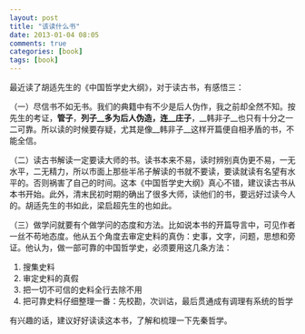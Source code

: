 ```yaml
---
layout: post
title: "该读什么书"
date: 2013-01-04 08:05
comments: true
categories: [book]
tags: [book]
---
```


最近读了胡适先生的《中国哲学史大纲》，对于读古书，有感悟三：

（一）尽信书不如无书。我们的典籍中有不少是后人伪作，我之前却全然不知。按先生的考证，__管子__，__列子__多为后人伪造，连__庄子__，__韩非子__也只有十分之一二可靠。所以读的时候要存疑，尤其是像__韩非子__这样开篇便自相矛盾的书，不能全信。

（二）读古书解读一定要读大师的书。读书本来不易，读时辨别真伪更不易，一无水平，二无精力，所以市面上那些半吊子解读的书就不要读，要读就读有名望有水平的。否则祸害了自己的时间。这本《中国哲学史大纲》真心不错，建议读古书从本书开始。此外，清末民初时期的确出了很多大师，读他们的书，要远好过读今人的。胡适先生的书如此，梁启超先生的也如此。

（三）做学问就要有个做学问的态度和方法。比如说本书的开篇导言中，可见作者一丝不苟地态度。他从五个角度去审定史料的真伪：史事，文字，问题，思想和旁证。他认为，做一部可靠的中国哲学史，必须要用这几条方法：

1. 搜集史料
1. 审定史料的真假
1. 把一切不可信的史料全行去除不用
1. 把可靠史料仔细整理一番：先校勘，次训诂，最后贯通成有调理有系统的哲学

有兴趣的话，建议好好读读这本书，了解和梳理一下先秦哲学。

